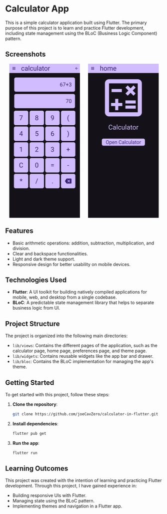 # Calculator App

This is a simple calculator application built using Flutter. The primary purpose of this project is to learn and practice Flutter development, including state management using the BLoC (Business Logic Component) pattern.

## Screenshots

<div style="display: flex; justify-content: space-around;">
  <img src="assets/screenshots/01.png" alt="Calculator Page" style="width: 45%;">
  <img src="assets/screenshots/00.png" alt="Home Page" style="width: 45%;">
</div>

## Features

- Basic arithmetic operations: addition, subtraction, multiplication, and division.
- Clear and backspace functionalities.
- Light and dark theme support.
- Responsive design for better usability on mobile devices.

## Technologies Used

- **Flutter**: A UI toolkit for building natively compiled applications for mobile, web, and desktop from a single codebase.
- **BLoC**: A predictable state management library that helps to separate business logic from UI.

## Project Structure

The project is organized into the following main directories:

- `lib/views`: Contains the different pages of the application, such as the calculator page, home page, preferences page, and theme page.
- `lib/widgets`: Contains reusable widgets like the app bar and drawer.
- `lib/bloc`: Contains the BLoC implementation for managing the app's theme.

## Getting Started

To get started with this project, follow these steps:

1. **Clone the repository**:
   ```sh
   git clone https://github.com/joeCavZero/calculator-in-flutter.git
   ```

2. **Install dependencies**:
   ```sh
   flutter pub get
   ```

3. **Run the app**:
   ```sh
   flutter run
   ```

## Learning Outcomes

This project was created with the intention of learning and practicing Flutter development. Through this project, I have gained experience in:

- Building responsive UIs with Flutter.
- Managing state using the BLoC pattern.
- Implementing themes and navigation in a Flutter app.